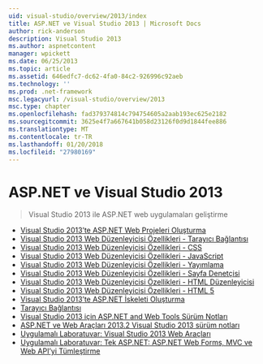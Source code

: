 ```yaml
---
uid: visual-studio/overview/2013/index
title: ASP.NET ve Visual Studio 2013 | Microsoft Docs
author: rick-anderson
description: Visual Studio 2013
ms.author: aspnetcontent
manager: wpickett
ms.date: 06/25/2013
ms.topic: article
ms.assetid: 646edfc7-dc62-4fa0-84c2-926996c92aeb
ms.technology: ''
ms.prod: .net-framework
msc.legacyurl: /visual-studio/overview/2013
msc.type: chapter
ms.openlocfilehash: fad379374814c794754605a2aab193ec625e2182
ms.sourcegitcommit: 3625e4f7a667641b058d23126f0d9d1844fee886
ms.translationtype: MT
ms.contentlocale: tr-TR
ms.lasthandoff: 01/20/2018
ms.locfileid: "27980169"
---
```

<a name="aspnet-and-visual-studio-2013"></a>ASP.NET ve Visual Studio 2013
====================
> Visual Studio 2013 ile ASP.NET web uygulamaları geliştirme


- [Visual Studio 2013’te ASP.NET Web Projeleri Oluşturma](creating-web-projects-in-visual-studio.md)
- [Visual Studio 2013 Web Düzenleyicisi Özellikleri - Tarayıcı Bağlantısı](visual-studio-2013-web-editor-features-browser-link.md)
- [Visual Studio 2013 Web Düzenleyicisi Özellikleri - CSS](visual-studio-2013-web-editor-features-css.md)
- [Visual Studio 2013 Web Düzenleyicisi Özellikleri - JavaScript](visual-studio-2013-web-editor-features-javascript.md)
- [Visual Studio 2013 Web Düzenleyicisi Özellikleri - Yayımlama](visual-studio-2013-web-editor-features-publishing.md)
- [Visual Studio 2013 Web Düzenleyicisi Özellikleri - Sayfa Denetçisi](visual-studio-2013-web-editor-features-page-inspector.md)
- [Visual Studio 2013 Web Düzenleyicisi Özellikleri - HTML Düzenleyicisi](visual-studio-2013-web-editor-features-html-editor.md)
- [Visual Studio 2013 Web Düzenleyicisi Özellikleri - HTML 5](visual-studio-2013-web-editor-features-html5.md)
- [Visual Studio 2013’te ASP.NET İskeleti Oluşturma](aspnet-scaffolding-overview.md)
- [Tarayıcı Bağlantısı](using-browser-link.md)
- [Visual Studio 2013 için ASP.NET and Web Tools Sürüm Notları](release-notes.md)
- [ASP.NET ve Web Araçları 2013.2 Visual Studio 2013 sürüm notları](aspnet-and-web-tools-20132-preview-for-visual-studio-2013-release-notes.md)
- [Uygulamalı Laboratuvar: Visual Studio 2013 Web Araçları](visual-studio-2013-web-tools.md)
- [Uygulamalı Laboratuvar: Tek ASP.NET: ASP.NET Web Forms, MVC ve Web API’yi Tümleştirme](one-aspnet-integrating-aspnet-web-forms-mvc-and-web-api.md)
